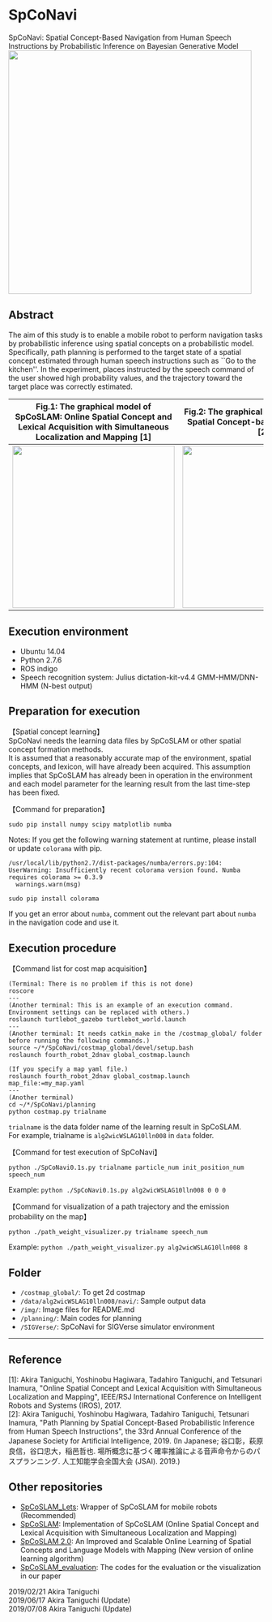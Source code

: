 # SpCoNavi
SpCoNavi: Spatial Concept-Based Navigation from Human Speech Instructions by Probabilistic Inference on Bayesian Generative Model  
<img src="https://github.com/a-taniguchi/SpCoNavi/blob/master/img/outline.png" width="480px">

## Abstract
The aim of this study is to enable a mobile robot to perform navigation tasks by probabilistic inference using spatial concepts on a probabilistic model. 
Specifically, path planning is performed to the target state of a spatial concept estimated through human speech instructions such as ``Go to the kitchen''.
In the experiment, places instructed by the speech command of the user showed high probability values, and the trajectory toward the target place was correctly estimated.   

| Fig.1: The graphical model of SpCoSLAM: Online Spatial Concept and Lexical Acquisition with Simultaneous Localization and Mapping [1] | Fig.2: The graphical model of SpCoNavi: Spatial Concept-based Path-Planning [2] | 
| :---: | :---: | 
| <img src="https://github.com/a-taniguchi/SpCoSLAM/blob/master/img/graphicalmodel02.jpg" width="320px"> | <img src="https://github.com/a-taniguchi/SpCoNavi/blob/master/img/gmodel_spconavi_simple2.png" width="320px"> | 


## Execution environment  
- Ubuntu 14.04  
- Python 2.7.6  
- ROS indigo  
- Speech recognition system: Julius dictation-kit-v4.4 GMM-HMM/DNN-HMM (N-best output)  

## Preparation for execution  
【Spatial concept learning】  
SpCoNavi needs the learning data files by SpCoSLAM or other spatial concept formation methods.  
It is assumed that a reasonably accurate map of the environment, spatial concepts, and lexicon, will have already been acquired. 
This assumption implies that SpCoSLAM has already been in operation in the environment and each model parameter for the learning result from the last time-step has been fixed.   

【Command for preparation】  
~~~
sudo pip install numpy scipy matplotlib numba
~~~

Notes: If you get the following warning statement at runtime, please install or update `colorama` with pip.  
~~~
/usr/local/lib/python2.7/dist-packages/numba/errors.py:104: UserWarning: Insufficiently recent colorama version found. Numba requires colorama >= 0.3.9
  warnings.warn(msg)
~~~

~~~
sudo pip install colorama
~~~

If you get an error about `numba`, comment out the relevant part about `numba` in the navigation code and use it.  

## Execution procedure
【Command list for cost map acquisition】  
~~~
(Terminal: There is no problem if this is not done)
roscore
---
(Another terminal: This is an example of an execution command. Environment settings can be replaced with others.)
roslaunch turtlebot_gazebo turtlebot_world.launch
---
(Another terminal: It needs catkin_make in the /costmap_global/ folder before running the following commands.)
source ~/*/SpCoNavi/costmap_global/devel/setup.bash
roslaunch fourth_robot_2dnav global_costmap.launch

(If you specify a map yaml file.)
roslaunch fourth_robot_2dnav global_costmap.launch map_file:=my_map.yaml
---
(Another terminal)
cd ~/*/SpCoNavi/planning
python costmap.py trialname
~~~
`trialname` is the data folder name of the learning result in SpCoSLAM.  
For example, trialname is `alg2wicWSLAG10lln008` in `data` folder.  


【Command for test execution of SpCoNavi】  
~~~
python ./SpCoNavi0.1s.py trialname particle_num init_position_num speech_num  
~~~
Example: 
`python ./SpCoNavi0.1s.py alg2wicWSLAG10lln008 0 0 0`  


【Command for visualization of a path trajectory and the emission probability on the map】
~~~
python ./path_weight_visualizer.py trialname speech_num  
~~~
Example: 
`python ./path_weight_visualizer.py alg2wicWSLAG10lln008 8`  


## Folder
 - `/costmap_global/`: To get 2d costmap
 - `/data/alg2wicWSLAG10lln008/navi/`: Sample output data
 - `/img/`: Image files for README.md
 - `/planning/`: Main codes for planning
 - `/SIGVerse/`: SpCoNavi for SIGVerse simulator environment
 
---
## Reference
[1]: Akira Taniguchi, Yoshinobu Hagiwara, Tadahiro Taniguchi, and Tetsunari Inamura, "Online Spatial Concept and Lexical Acquisition with Simultaneous Localization and Mapping", IEEE/RSJ International Conference on Intelligent Robots and Systems (IROS), 2017.  
[2]: Akira Taniguchi, Yoshinobu Hagiwara, Tadahiro Taniguchi, Tetsunari Inamura, "Path Planning by Spatial Concept-Based Probabilistic Inference from Human Speech Instructions", the 33rd Annual Conference of the Japanese Society for Artificial Intelligence, 2019. (In Japanese; 谷口彰，萩原良信，谷口忠大，稲邑哲也. 場所概念に基づく確率推論による音声命令からのパスプランニング. 人工知能学会全国大会 (JSAI). 2019.)    


## Other repositories  
 - [SpCoSLAM_Lets](https://github.com/EmergentSystemLabStudent/SpCoSLAM_Lets): Wrapper of SpCoSLAM for mobile robots (Recommended)  
 - [SpCoSLAM](https://github.com/a-taniguchi/SpCoSLAM): Implementation of SpCoSLAM (Online Spatial Concept and Lexical Acquisition with Simultaneous Localization and Mapping)   
 - [SpCoSLAM 2.0](https://github.com/a-taniguchi/SpCoSLAM2): An Improved and Scalable Online Learning of Spatial Concepts and Language Models with Mapping (New version of online learning algorithm)   
 - [SpCoSLAM_evaluation](https://github.com/a-taniguchi/SpCoSLAM_evaluation): The codes for the evaluation or the visualization in our paper  

2019/02/21  Akira Taniguchi  
2019/06/17  Akira Taniguchi (Update)  
2019/07/08  Akira Taniguchi (Update)  
